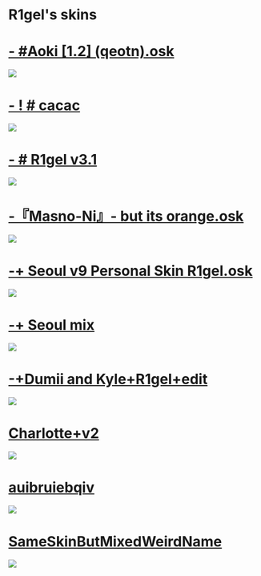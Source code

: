 # R1gel's skins

# [- #Aoki [1.2] (qeotn).osk](https://rigel.s-ul.eu/VHYbAOdn)
![](https://rigel.s-ul.eu/ay5uu69j)

# [- ! # cacac](https://rigel.s-ul.eu/rr29iwhy)
![](https://rigel.s-ul.eu/CrndwoCH)

# [- # R1gel v3.1](https://rigel.s-ul.eu/9fc9H70z)
![](https://rigel.s-ul.eu/4ZBds3yb)

# [-『Masno-Ni』- but its orange.osk](https://rigel.s-ul.eu/pnxYO3Dq)
![](https://rigel.s-ul.eu/MtcS3eoe)

# [-+ Seoul v9 Personal Skin R1gel.osk](https://rigel.s-ul.eu/dkvVHhSe)
![](https://rigel.s-ul.eu/27aH3U2C)

# [-+ Seoul mix](https://rigel.s-ul.eu/XIaauskd)
![](https://rigel.s-ul.eu/I4FhfbHh)

# [-+Dumii and Kyle+R1gel+edit](https://rigel.s-ul.eu/b8gH6cjR)
![](https://rigel.s-ul.eu/D2J9NgIk)

# [Charlotte+v2](https://rigel.s-ul.eu/6BoEcild)
![](https://i.imgur.com/qTCAPIw.jpg)

# [auibruiebqiv](https://rigel.s-ul.eu/0BgXBPY0)
![](https://rigel.s-ul.eu/M9x29Dwf)

# [SameSkinButMixedWeirdName](https://rigel.s-ul.eu/JacaWMDQ)
![](https://rigel.s-ul.eu/5CLhKwIs)
